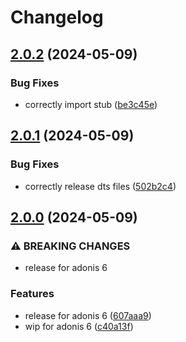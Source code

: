 # Changelog

## [2.0.2](https://github.com/StouderIO/adonis-geolite2/compare/v2.0.1...v2.0.2) (2024-05-09)


### Bug Fixes

* correctly import stub ([be3c45e](https://github.com/StouderIO/adonis-geolite2/commit/be3c45e89008b8ba19d62d744719698eadf023ba))

## [2.0.1](https://github.com/StouderIO/adonis-geolite2/compare/v2.0.0...v2.0.1) (2024-05-09)


### Bug Fixes

* correctly release dts files ([502b2c4](https://github.com/StouderIO/adonis-geolite2/commit/502b2c4decbf2bcf90fb1cc5f2198e70caf2615c))

## [2.0.0](https://github.com/StouderIO/adonis-geolite2/compare/v1.0.2...v2.0.0) (2024-05-09)


### ⚠ BREAKING CHANGES

* release for adonis 6

### Features

* release for adonis 6 ([607aaa9](https://github.com/StouderIO/adonis-geolite2/commit/607aaa91bc4fcfa57b14da9226f8569eac249028))
* wip for adonis 6 ([c40a13f](https://github.com/StouderIO/adonis-geolite2/commit/c40a13fb7e1e5209d7b92cd968984f4ecddf1a25))
